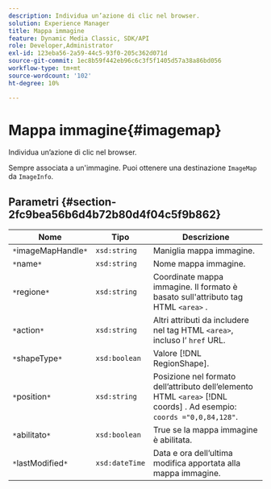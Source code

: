 ```yaml
---
description: Individua un’azione di clic nel browser.
solution: Experience Manager
title: Mappa immagine
feature: Dynamic Media Classic, SDK/API
role: Developer,Administrator
exl-id: 123eba56-2a59-44c5-93f0-205c362d071d
source-git-commit: 1ec8b59f442eb96c6c3f5f1405d57a38a86bd056
workflow-type: tm+mt
source-wordcount: '102'
ht-degree: 10%

---
```


# Mappa immagine{#imagemap}

Individua un’azione di clic nel browser.

Sempre associata a un&#39;immagine. Puoi ottenere una destinazione `ImageMap` da `ImageInfo`.

## Parametri {#section-2fc9bea56b6d4b72b80d4f04c5f9b862}

| Nome | Tipo | Descrizione |
|---|---|---|
| `*`imageMapHandle`*` | `xsd:string` | Maniglia mappa immagine. |
| `*`name`*` | `xsd:string` | Nome mappa immagine. |
| `*`regione`*` | `xsd:string` | Coordinate mappa immagine. Il formato è basato sull&#39;attributo tag HTML `<area>` . |
| `*`action`*` | `xsd:string` | Altri attributi da includere nel tag HTML `<area>`, incluso l’ `href` URL. |
| `*`shapeType`*` | `xsd:boolean` | Valore [!DNL RegionShape]. |
| `*`position`*` | `xsd:string` | Posizione nel formato dell’attributo dell’elemento HTML `<area>` [!DNL coords] . Ad esempio: `coords ="0,0,84,128"`. |
| `*`abilitato`*` | `xsd:boolean` | True se la mappa immagine è abilitata. |
| `*`lastModified`*` | `xsd:dateTime` | Data e ora dell’ultima modifica apportata alla mappa immagine. |
